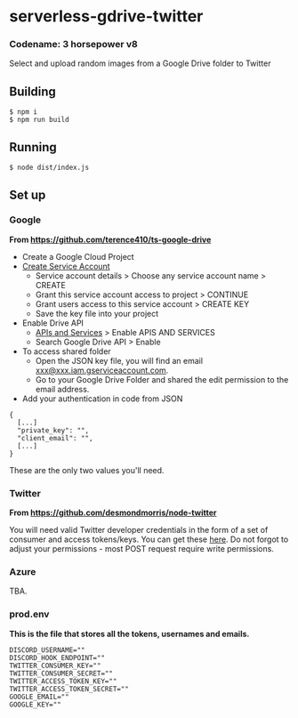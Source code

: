 # serverless-gdrive-twitter
### Codename: 3 horsepower v8
Select and upload random images from a Google Drive folder to Twitter

## Building
```
$ npm i
$ npm run build
```

## Running
```
$ node dist/index.js
```

## Set up
### Google
**From https://github.com/terence410/ts-google-drive**

- Create a Google Cloud Project
- [Create Service Account](https://console.cloud.google.com/iam-admin/serviceaccounts/create)
    - Service account details > Choose any service account name > CREATE
    - Grant this service account access to project > CONTINUE
    - Grant users access to this service account > CREATE KEY
    - Save the key file into your project
- Enable Drive API
    -  [APIs and Services](https://console.cloud.google.com/apis/dashboard) > Enable APIS AND SERVICES 
    - Search Google Drive API > Enable
- To access shared folder 
    - Open the JSON key file, you will find an email xxx@xxx.iam.gserviceaccount.com. 
    - Go to your Google Drive Folder and shared the edit permission to the email address.
- Add your authentication in code from JSON
```
{
  [...]
  "private_key": "",
  "client_email": "",
  [...]
}
```
These are the only two values you'll need.

### Twitter
**From https://github.com/desmondmorris/node-twitter**

You will need valid Twitter developer credentials in the form of a set of consumer and access tokens/keys.  You can get these [here](https://apps.twitter.com/).  Do not forgot to adjust your permissions - most POST request require write permissions.

### Azure
TBA.

### prod.env
**This is the file that stores all the tokens, usernames and emails.**
```
DISCORD_USERNAME=""
DISCORD_HOOK_ENDPOINT=""
TWITTER_CONSUMER_KEY=""
TWITTER_CONSUMER_SECRET=""
TWITTER_ACCESS_TOKEN_KEY=""
TWITTER_ACCESS_TOKEN_SECRET=""
GOOGLE_EMAIL=""
GOOGLE_KEY=""
```
